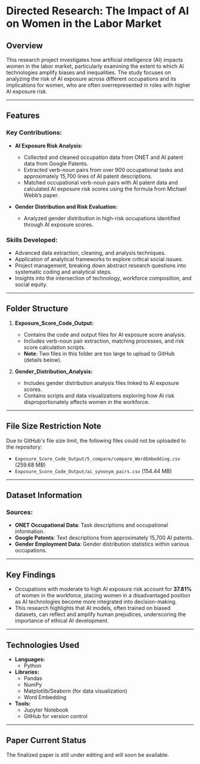 # Directed Research: The Impact of AI on Women in the Labor Market

## Overview
This research project investigates how artificial intelligence (AI) impacts women in the labor market, particularly examining the extent to which AI technologies amplify biases and inequalities. The study focuses on analyzing the risk of AI exposure across different occupations and its implications for women, who are often overrepresented in roles with higher AI exposure risk.

---

## Features

### Key Contributions:
- **AI Exposure Risk Analysis:**
  - Collected and cleaned occupation data from ONET and AI patent data from Google Patents.
  - Extracted verb-noun pairs from over 900 occupational tasks and approximately 15,700 lines of AI patent descriptions.
  - Matched occupational verb-noun pairs with AI patent data and calculated AI exposure risk scores using the formula from Michael Webb’s paper.

- **Gender Distribution and Risk Evaluation:**
  - Analyzed gender distribution in high-risk occupations identified through AI exposure scores.

### Skills Developed:
- Advanced data extraction, cleaning, and analysis techniques.
- Application of analytical frameworks to explore critical social issues.
- Project management, breaking down abstract research questions into systematic coding and analytical steps.
- Insights into the intersection of technology, workforce composition, and social equity.

---

## Folder Structure

1. **Exposure_Score_Code_Output:**
   - Contains the code and output files for AI exposure score analysis.
   - Includes verb-noun pair extraction, matching processes, and risk score calculation scripts.
   - **Note**: Two files in this folder are too large to upload to GitHub (details below).

2. **Gender_Distribution_Analysis:**
   - Includes gender distribution analysis files linked to AI exposure scores.
   - Contains scripts and data visualizations exploring how AI risk disproportionately affects women in the workforce.

---

## File Size Restriction Note
Due to GitHub's file size limit, the following files could not be uploaded to the repository:
- `Exposure_Score_Code_Output/5_compare/compare_WordEmbedding.csv` (259.68 MB)
- `Exposure_Score_Code_Output/ai_synonym_pairs.csv` (154.44 MB)
---

## Dataset Information

### Sources:
- **ONET Occupational Data**: Task descriptions and occupational information.
- **Google Patents**: Text descriptions from approximately 15,700 AI patents.
- **Gender Employment Data**: Gender distribution statistics within various occupations.

---

## Key Findings
- Occupations with moderate to high AI exposure risk account for **37.81%** of women in the workforce, placing women in a disadvantaged position as AI technologies become more integrated into decision-making.
- This research highlights that AI models, often trained on biased datasets, can reflect and amplify human prejudices, underscoring the importance of ethical AI development.

---

## Technologies Used

- **Languages:**
  - Python
- **Libraries:**
  - Pandas
  - NumPy
  - Matplotlib/Seaborn (for data visualization)
  - Word Embedding
- **Tools:**
  - Jupyter Notebook
  - GitHub for version control
  

---

## Paper Current Status
The finalized paper is still under editing and will soon be available.
